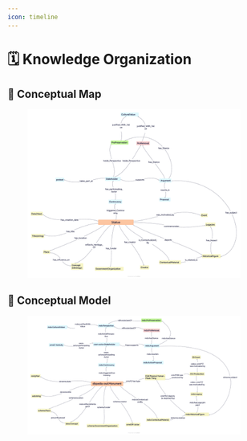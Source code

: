 ```yaml
---
icon: timeline
---
```

# 🗓️ Knowledge Organization
<h2>💭 Conceptual Map </h2>
<figure><img src="../.gitbook/assets/map1KRKE.png" alt=""><figcaption></figcaption></figure>

<h2>🧠 Conceptual Model </h2>
<figure><img src="../.gitbook/assets/map2KRKE.png" alt=""><figcaption></figcaption></figure>


